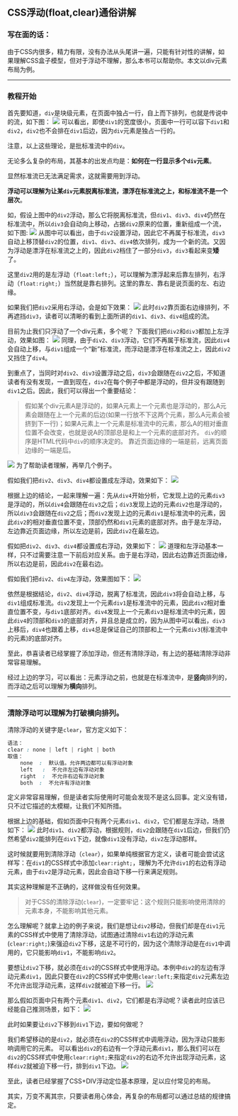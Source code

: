 ## CSS浮动(float,clear)通俗讲解


### 写在面的话：

由于CSS内很多，精力有限，没有办法从头尾讲一遍，只能有针对性的讲解，如果理解CSS盒子模型，但对于浮动不理解，那么本书可以帮助你。本文以div元素布局为例。

---


### 教程开始

首先要知道，`div`是块级元素，在页面中独占一行，自上而下排列，也就是传说中的流，如下图：
![](../images/chapter02/001.png)
可以看出，即使`div1`的宽度很小，页面中一行可以容下`div1`和`div2`，`div2`也不会排在`div1`后边，因为`div`元素是独占一行的。

注意，以上这些理论，是批标准流中的`div`。

无论多么复杂的布局，其基本的出发点均是：**如何在一行显示多个`div`元素**。

显然标准流已无法满足需求，这就需要用到浮动。

**浮动可以理解为让某`div`元素脱离标准流，漂浮在标准流之上，和标准流不是一个层次**。

如，假设上图中的`div2`浮动，那么它将脱离标准流，但`div1`、`div3`、`div4`仍然在标准流中，所以`div3`会自动向上移动，占据`div2`原来的位置，重新组成一个流，如下图:
![](../images/chapter02/002.png)
从图中可以看出，由于`div2`设置浮动，因此它不再属于标准流，`div3`自动上移顶替`div2`的位置，`div1`、`div3`、`div4`依次排列，成为一个新的流。又因为浮动是漂浮在标准流之上的，因此`div2`档住了一部分`div3`，`div3`看起来变**矮**了。

这里`div2`用的是左浮动（`float:left;`），可以理解为漂浮起来后靠左排列，右浮动（`float:right;`）当然就是靠右排列。这里的靠左、靠右是说页面的左、右边缘。

如果我们把`div2`采用右浮动，会是如下效果：
![](../images/chapter02/003.png)
此时`div2`靠页面右边缘排列，不再遮挡`div3`，读者可以清晰的看到上面所讲的`div1`、`div3`、`div4`组成的流。

 目前为止我们只浮动了一个div元素，多个呢？
 下面我们把`div2`和`div3`都加上左浮动，效果如图：
 ![](../images/chapter02/004.png)
 同理，由于`div2`、`div3`浮动，它们不再属于标准流，因此`div4`会自动上移，与`div1`组成一个“新”标准流，而浮动是漂浮在标准流之上，因此`div2`又挡住了`div4`。
 
 到重点了，当同时对`div2`、`div3`设置浮动之后，`div3`会跟随在`div2`之后，不知道读者有没有发现，一直到现在，`div2`在每个例子中都是浮动的，但并没有跟随到`div1`之后。因此，我们可以得出一个重要结论：
 
>假如某个div元素A是浮动的，如果A元素上一个元素也是浮动的，那么A元素会跟随在上一个元素的后边(如果一行放不下这两个元素，那么A元素会被挤到下一行)；如果A元素上一个元素是标准流中的元素，那么A的相对垂直位置不会改变，也就是说A的顶部总是和上一个元素的底部对齐。
 `div`的顺序是HTML代码中`div`的顺序决定的。
 靠近页面边缘的一端是前，远离页面边缘的一端是后。
 
![](../images/chapter02/005.png)
为了帮助读者理解，再举几个例子。

假如我们把`div2`、`div3`、`div4`都设置成左浮动，效果如下：
![](../images/chapter02/006.png)

根据上边的结论，一起来理解一遍：先从`div4`开始分析，它发现上边的元素`div3`是浮动的，所以`div4`会跟随在`div3`之后；`div3`发现上边的元素`div2`也是浮动的，所以`div3`会跟随在`div2`之后；而`div2`发现上边的元素`div1`是标准流中的元素，因此`div2`的相对垂直位置不变，顶部仍然和`div1`元素的底部对齐。由于是左浮动，左边靠近页面边缘，所以左边是前，因此`div2`在最左边。

假如把`div2`、`div3`、`div4`都设置成右浮动，效果如下：
![](../images/chapter02/007.png)
道理和左浮动基本一样，只不过需要注意一下前后对应关系。由于是右浮动，因此右边靠近页面边缘，所以右边是前，因此`div2`在最右边。
 
假如我们把`div2`、`div4`左浮动，效果图如下：
![](../images/chapter02/008.png)

依然是根据结论，`div2`、`div4`浮动，脱离了标准流，因此`div3`将会自动上移，与`div1`组成标准流。`div2`发现上一个元素`div1`是标准流中的元素，因此`div2`相对垂直位置不变，与`div1`底部对齐。`div4`发现上一个元素`div3`是标准流中的元素，因此`div4`的顶部和`div3`的底部对齐，并且总是成立的，因为从图中可以看出，`div3`上移后，`div4`也跟着上移，`div4`总是保证自己的顶部和上一个元素`div3`(标准流中的元素)的底部对齐。

至此，恭喜读者已经掌握了添加浮动，但还有清除浮动，有上边的基础清除浮动非常容易理解。

经过上边的学习，可以看出：元素浮动之前，也就是在标准流中，是**竖向**排列的，而浮动之后可以理解为**横向**排列。

---

###  清除浮动可以理解为打破横向排列。

清除浮动的关键字是`clear`，官方定义如下：
```css
语法：
clear : none | left | right | both
取值：
    none  :  默认值。允许两边都可以有浮动对象
    left   :  不允许左边有浮动对象
    right  :  不允许右边有浮动对象
    both  :  不允许有浮动对象
```

定义非常容易理解，但是读者实际使用时可能会发现不是这么回事。定义没有错，只不过它描述的太模糊，让我们不知所措。

根据上边的基础，假如页面中只有两个元素`div1`、`div2`，它们都是左浮动，场景如下：
![](../images/chapter02/009.png)
此时`div1`、`div2`都浮动，根据规则，`div2`会跟随在`div1`后边，但我们仍然希望`div2`能排列在`div1`下边，就像`div1`没有浮动，`div2`左浮动那样。

这时候就要用到清除浮动（`clear`），如果单纯根据官方定义，读者可能会尝试这样写：在`div1`的CSS样式中添加`clear:right;`，理解为不允许`div1`的右边有浮动元素，由于`div2`是浮动元素，因此会自动下移一行来满足规则。

其实这种理解是不正确的，这样做没有任何效果。

>  对于CSS的清除浮动(`clear`)，一定要牢记：这个规则只能影响使用清除的元素本身，不能影响其他元素。

怎么理解呢？就拿上边的例子来说，我们是想让`div2`移动，但我们却是在`div1`元素的CSS样式中使用了清除浮动，试图通过清除`div1`右边的浮动元素(`clear:right;`)来强迫`div2`下移，这是不可行的，因为这个清除浮动是在`div1`中调用的，它只能影响`div1`，不能影响`div2`。

要想让`div2`下移，就必须在`div2`的CSS样式中使用浮动。本例中`div2`的左边有浮动元素`div1`，因此只要在`div2`的CSS样式中使用`clear:left;`来指定`div2`元素左边不允许出现浮动元素，这样`div2`就被迫下移一行。
![](../images/chapter02/010.png)

那么假如页面中只有两个元素`div1`、`div2`，它们都是右浮动呢？读者此时应该已经能自己推测场景，如下：
![](../images/chapter02/011.png)

此时如果要让`div2`下移到`div1`下边，要如何做呢？

我们希望移动的是`div2`，就必须在`div2`的CSS样式中调用浮动，因为浮动只能影响调用它的元素。
可以看出`div2`的右边有一个浮动元素`div1`，那么我们可以在`div2`的CSS样式中使用`clear:right;`来指定`div2`的右边不允许出现浮动元素，这样`div2`就被迫下移一行，排到`div1`下边。
![](../images/chapter02/012.png)

至此，读者已经掌握了CSS+DIV浮动定位基本原理，足以应付常见的布局。

其实，万变不离其宗，只要读者用心体会，再复杂的布局都可以通过总结的规律搞定。
